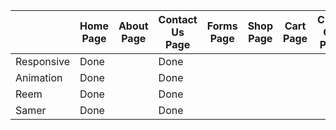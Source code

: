 |             |  Home Page  |  About Page  |  Contact Us Page  |  Forms Page  |  Shop Page  |  Cart Page  |  Chect Out Page  |  DashBoard Page  |
| ----------- | ----------- | ------------ | ----------------- | ------------ | ----------- | ----------- | ---------------- | ---------------  |
| Responsive  |    Done     |              |    Done           |              |             |             |                  |                  |
| Animation   |    Done     |              |    Done           |              |             |             |                  |                  |
| Reem        |    Done     |              |    Done           |              |             |             |                  |                  |
| Samer       |    Done     |              |    Done           |              |             |             |                  |                  |



